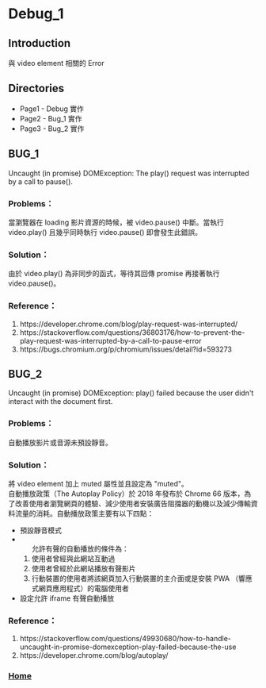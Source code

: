 # Debug_1
## Introduction
與 video element 相關的 Error
## Directories
* Page1 - Debug 實作
* Page2 - Bug_1 實作 
* Page3 - Bug_2 實作
## BUG_1
Uncaught (in promise) DOMException: The play() request was interrupted by a call to pause().
### Problems：
當瀏覽器在 loading 影片資源的時候，被 video.pause() 中斷。當執行 video.play() 且幾乎同時執行 video.pause() 即會發生此錯誤。
### Solution：
由於 video.play() 為非同步的函式，等待其回傳 promise 再接著執行 video.pause()。
### Reference：
<ol>
    <li>https://developer.chrome.com/blog/play-request-was-interrupted/</li>
    <li>https://stackoverflow.com/questions/36803176/how-to-prevent-the-play-request-was-interrupted-by-a-call-to-pause-error</li>
    <li>https://bugs.chromium.org/p/chromium/issues/detail?id=593273</li>
</ol>

## BUG_2
Uncaught (in promise) DOMException: play() failed because the user didn't interact with the document first.
### Problems：
自動播放影片或音源未預設靜音。
### Solution：
將 video element 加上 muted 屬性並且設定為 "muted"。</br>
自動播放政策（The Autoplay Policy）於 2018 年發布於 Chrome 66 版本，為了改善使用者瀏覽網頁的體驗、減少使用者安裝廣告阻擋器的動機以及減少傳輸資料流量的消耗。自動播放政策主要有以下四點：
* 預設靜音模式
* <ol>允許有聲的自動播放的條件為：
    <li>使用者曾經與此網站互動過</li>
    <li>使用者曾經於此網站播放有聲影片</li>
    <li>行動裝置的使用者將該網頁加入行動裝置的主介面或是安裝 PWA （響應式網頁應用程式）的電腦使用者</li>
  </ol>
* 設定允許 iframe 有聲自動播放
### Reference：
<ol>
    <li>https://stackoverflow.com/questions/49930680/how-to-handle-uncaught-in-promise-domexception-play-failed-because-the-use</li>
    <li>https://developer.chrome.com/blog/autoplay/</li>
</ol>

### <a href="https://github.com/Yintc123/React">Home</a>